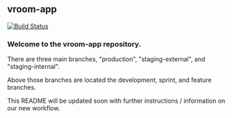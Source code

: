 ## vroom-app

[![Build Status](https://www.bitrise.io/app/5298e41d14dd4eba/status.svg?token=IkzE95gJAK_6YT8_1WKzGQ)](https://www.bitrise.io/app/5298e41d14dd4eba)

### Welcome to the vroom-app repository.
There are three main branches, "production", "staging-external", and "staging-internal".

Above those branches are located the development, sprint, and feature branches.

This README will be updated soon with further instructions / information on our new workflow.
